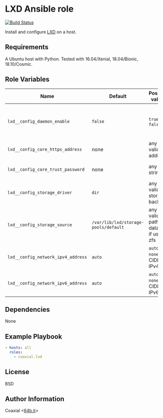 LXD Ansible role
=========
[![Build Status](https://travis-ci.org/coaxial/ansible-role-lxd.svg?branch=master)](https://travis-ci.org/coaxial/ansible-role-lxd)

Install and configure [LXD](https://linuxcontainers.org/) on a host.

Requirements
------------

A Ubuntu host with Python. Tested with 16.04/Xenial, 18.04/Bionic, 18.10/Cosmic. 

Role Variables
--------------

Name | Default | Possible values | Description
---|---|---|---
`lxd__config_daemon_enable` | `false` | `true` or `false` | Whether the daemon is remotely accessible or not; `lxd__config_core_https_address` and `lxd__config_core_trust_password` must be set if this is `true`
`lxd__config_core_https_address` | none | any valid IP address | Sets the `core.https_address` variable in the [server configuration](https://lxd.readthedocs.io/en/latest/server/)
`lxd__config_core_trust_password` | none | any string | Sets the `core.trust_password` variable in the [server configuration](https://lxd.readthedocs.io/en/latest/server/)
`lxd__config_storage_driver` | `dir` | any valid storage backend | cf. [list of supported backends](https://lxd.readthedocs.io/en/latest/storage/#storage-backends-and-supported-functions)
`lxd__config_storage_source` | `/var/lib/lxd/storage-pools/default` | any valid path or dataset if using zfs | cf. the `source` variable for [storage configuration](https://lxd.readthedocs.io/en/latest/storage/#storage-configuration)
`lxd__config_network_ipv4_address` | `auto` | `auto`, `none`, CIDR IPv4 | Sets the `ipv4.address`, cf. [network configuration](https://lxd.readthedocs.io/en/latest/networks/)
`lxd__config_network_ipv6_address` | `auto` | `auto`, `none`, CIDR IPv6 | Sets the `ipv6.address`, cf. [network configuration](https://lxd.readthedocs.io/en/latest/networks/)

Dependencies
------------

None

Example Playbook
----------------

```yaml
- hosts: all
  roles:
    - coaxial.lxd
```

License
-------

BSD

Author Information
------------------

Coaxial <[64b.it](https://64b.it)>
